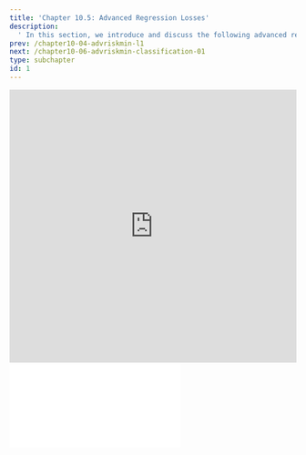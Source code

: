 ```yaml
---
title: 'Chapter 10.5: Advanced Regression Losses'
description:
  ' In this section, we introduce and discuss the following advanced regression losses: Huber, log-cosh, Cauchy, log-barrier, epsilon-insensitive, and quantile loss. '
prev: /chapter10-04-advriskmin-l1
next: /chapter10-06-advriskmin-classification-01
type: subchapter
id: 1
---
```



<!-- Hier jetzt die neuen Links einpflegen -->


<exercise id="1" title="Video Lecture">
<iframe width="100%" height="480" src="https://www.youtube.com/embed/1A-ocpNxOhQ" frameborder="0" allow="accelerometer; autoplay; encrypted-media; gyroscope; picture-in-picture" allowfullscreen></iframe>
</exercise>



<exercise id="2" title="Slides">
<object data="pdfs/10/slides-advriskmin-regression-further-losses.pdf" type="application/pdf" style="width:100%;height:480px">
    <embed src="pdfs/10/slides-advriskmin-regression-further-losses.pdf" type="application/pdf" />
</object>
</exercise>


